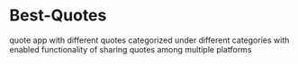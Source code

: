 # Best-Quotes
quote app with different quotes categorized under different categories with enabled functionality of sharing quotes among multiple platforms
